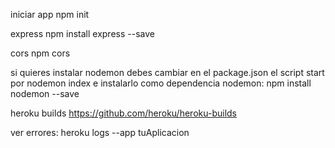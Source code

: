 
iniciar app
npm init

express
npm install express --save

cors
npm cors

si quieres instalar nodemon debes cambiar en el package.json el script start por nodemon index e instalarlo como dependencia
nodemon: npm install nodemon --save

heroku builds
https://github.com/heroku/heroku-builds

ver errores: heroku logs --app tuAplicacion